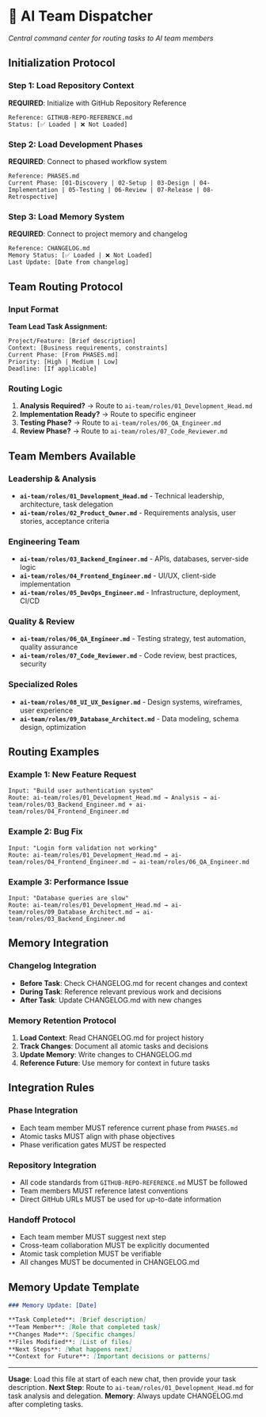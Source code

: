# 🎯 AI Team Dispatcher

*Central command center for routing tasks to AI team members*

## Initialization Protocol

### Step 1: Load Repository Context
**REQUIRED**: Initialize with GitHub Repository Reference
```
Reference: GITHUB-REPO-REFERENCE.md
Status: [✅ Loaded | ❌ Not Loaded]
```

### Step 2: Load Development Phases
**REQUIRED**: Connect to phased workflow system
```
Reference: PHASES.md
Current Phase: [01-Discovery | 02-Setup | 03-Design | 04-Implementation | 05-Testing | 06-Review | 07-Release | 08-Retrospective]
```

### Step 3: Load Memory System
**REQUIRED**: Connect to project memory and changelog
```
Reference: CHANGELOG.md
Memory Status: [✅ Loaded | ❌ Not Loaded]
Last Update: [Date from changelog]
```

## Team Routing Protocol

### Input Format
**Team Lead Task Assignment:**
```
Project/Feature: [Brief description]
Context: [Business requirements, constraints]
Current Phase: [From PHASES.md]
Priority: [High | Medium | Low]
Deadline: [If applicable]
```

### Routing Logic
1. **Analysis Required?** → Route to `ai-team/roles/01_Development_Head.md`
2. **Implementation Ready?** → Route to specific engineer
3. **Testing Phase?** → Route to `ai-team/roles/06_QA_Engineer.md`
4. **Review Phase?** → Route to `ai-team/roles/07_Code_Reviewer.md`

## Team Members Available

### Leadership & Analysis
- **`ai-team/roles/01_Development_Head.md`** - Technical leadership, architecture, task delegation
- **`ai-team/roles/02_Product_Owner.md`** - Requirements analysis, user stories, acceptance criteria

### Engineering Team
- **`ai-team/roles/03_Backend_Engineer.md`** - APIs, databases, server-side logic
- **`ai-team/roles/04_Frontend_Engineer.md`** - UI/UX, client-side implementation
- **`ai-team/roles/05_DevOps_Engineer.md`** - Infrastructure, deployment, CI/CD

### Quality & Review
- **`ai-team/roles/06_QA_Engineer.md`** - Testing strategy, test automation, quality assurance
- **`ai-team/roles/07_Code_Reviewer.md`** - Code review, best practices, security

### Specialized Roles
- **`ai-team/roles/08_UI_UX_Designer.md`** - Design systems, wireframes, user experience
- **`ai-team/roles/09_Database_Architect.md`** - Data modeling, schema design, optimization

## Routing Examples

### Example 1: New Feature Request
```
Input: "Build user authentication system"
Route: ai-team/roles/01_Development_Head.md → Analysis → ai-team/roles/03_Backend_Engineer.md + ai-team/roles/04_Frontend_Engineer.md
```

### Example 2: Bug Fix
```
Input: "Login form validation not working"
Route: ai-team/roles/01_Development_Head.md → ai-team/roles/04_Frontend_Engineer.md → ai-team/roles/06_QA_Engineer.md
```

### Example 3: Performance Issue
```
Input: "Database queries are slow"
Route: ai-team/roles/01_Development_Head.md → ai-team/roles/09_Database_Architect.md → ai-team/roles/03_Backend_Engineer.md
```

## Memory Integration

### Changelog Integration
- **Before Task**: Check CHANGELOG.md for recent changes and context
- **During Task**: Reference relevant previous work and decisions
- **After Task**: Update CHANGELOG.md with new changes

### Memory Retention Protocol
1. **Load Context**: Read CHANGELOG.md for project history
2. **Track Changes**: Document all atomic tasks and decisions
3. **Update Memory**: Write changes to CHANGELOG.md
4. **Reference Future**: Use memory for context in future tasks

## Integration Rules

### Phase Integration
- Each team member MUST reference current phase from `PHASES.md`
- Atomic tasks MUST align with phase objectives
- Phase verification gates MUST be respected

### Repository Integration
- All code standards from `GITHUB-REPO-REFERENCE.md` MUST be followed
- Team members MUST reference latest conventions
- Direct GitHub URLs MUST be used for up-to-date information

### Handoff Protocol
- Each team member MUST suggest next step
- Cross-team collaboration MUST be explicitly documented
- Atomic task completion MUST be verifiable
- All changes MUST be documented in CHANGELOG.md

## Memory Update Template

```markdown
### Memory Update: [Date]

**Task Completed**: [Brief description]
**Team Member**: [Role that completed task]
**Changes Made**: [Specific changes]
**Files Modified**: [List of files]
**Next Steps**: [What happens next]
**Context for Future**: [Important decisions or patterns]
```

---

**Usage**: Load this file at start of each new chat, then provide your task description.
**Next Step**: Route to `ai-team/roles/01_Development_Head.md` for task analysis and delegation.
**Memory**: Always update CHANGELOG.md after completing tasks.
